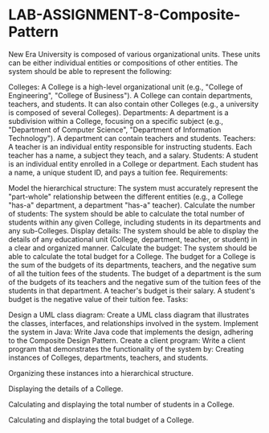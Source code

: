 # LAB-ASSIGNMENT-8-Composite-Pattern
New Era University is composed of various organizational units. These units can be either individual entities or compositions of other entities. The system should be able to represent the following:

Colleges: A College is a high-level organizational unit (e.g., "College of Engineering", "College of Business"). A College can contain departments, teachers, and students. It can also contain other Colleges (e.g., a university is composed of several Colleges).
Departments: A department is a subdivision within a College, focusing on a specific subject (e.g., "Department of Computer Science", "Department of Information Technology"). A department can contain teachers and students.
Teachers: A teacher is an individual entity responsible for instructing students. Each teacher has a name, a subject they teach, and a salary.
Students: A student is an individual entity enrolled in a College or department. Each student has a name, a unique student ID, and pays a tuition fee.
Requirements:

Model the hierarchical structure: The system must accurately represent the "part-whole" relationship between the different entities (e.g., a College "has-a" department, a department "has-a" teacher).
Calculate the number of students: The system should be able to calculate the total number of students within any given College, including students in its departments and any sub-Colleges.
Display details: The system should be able to display the details of any educational unit (College, department, teacher, or student) in a clear and organized manner.
Calculate the budget: The system should be able to calculate the total budget for a College. The budget for a College is the sum of the budgets of its departments, teachers, and the negative sum of all the tuition fees of the students. The budget of a department is the sum of the budgets of its teachers and the negative sum of the tuition fees of the students in that department. A teacher's budget is their salary. A student's budget is the negative value of their tuition fee.
Tasks:

Design a UML class diagram: Create a UML class diagram that illustrates the classes, interfaces, and relationships involved in the system.
Implement the system in Java: Write Java code that implements the design, adhering to the Composite Design Pattern.
Create a client program: Write a client program that demonstrates the functionality of the system by:
Creating instances of Colleges, departments, teachers, and students.

Organizing these instances into a hierarchical structure.

Displaying the details of a College.

Calculating and displaying the total number of students in a College.

Calculating and displaying the total budget of a College.


